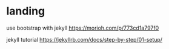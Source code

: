 # landing

use bootstrap with jekyll https://morioh.com/p/773cd1a797f0

jekyll tutorial https://jekyllrb.com/docs/step-by-step/01-setup/
